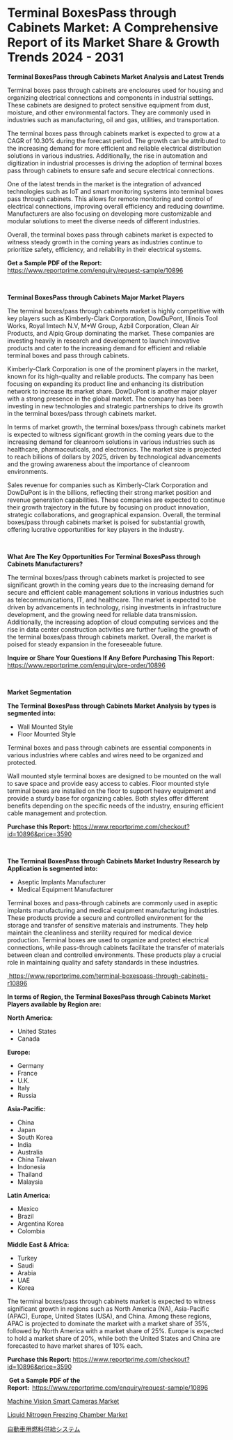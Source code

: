 <p><h1>Terminal BoxesPass through Cabinets Market: A Comprehensive Report of its Market Share & Growth Trends 2024 - 2031</h1></p><p><strong>Terminal BoxesPass through Cabinets Market Analysis and Latest Trends</strong></p>
<p><p>Terminal boxes pass through cabinets are enclosures used for housing and organizing electrical connections and components in industrial settings. These cabinets are designed to protect sensitive equipment from dust, moisture, and other environmental factors. They are commonly used in industries such as manufacturing, oil and gas, utilities, and transportation.</p><p>The terminal boxes pass through cabinets market is expected to grow at a CAGR of 10.30% during the forecast period. The growth can be attributed to the increasing demand for more efficient and reliable electrical distribution solutions in various industries. Additionally, the rise in automation and digitization in industrial processes is driving the adoption of terminal boxes pass through cabinets to ensure safe and secure electrical connections.</p><p>One of the latest trends in the market is the integration of advanced technologies such as IoT and smart monitoring systems into terminal boxes pass through cabinets. This allows for remote monitoring and control of electrical connections, improving overall efficiency and reducing downtime. Manufacturers are also focusing on developing more customizable and modular solutions to meet the diverse needs of different industries.</p><p>Overall, the terminal boxes pass through cabinets market is expected to witness steady growth in the coming years as industries continue to prioritize safety, efficiency, and reliability in their electrical systems.</p></p>
<p><strong>Get a Sample PDF of the Report:&nbsp;</strong> <a href="https://www.reportprime.com/enquiry/request-sample/10896">https://www.reportprime.com/enquiry/request-sample/10896</a></p>
<p>&nbsp;</p>
<p><strong>Terminal BoxesPass through Cabinets Major Market Players</strong></p>
<p><p>The terminal boxes/pass through cabinets market is highly competitive with key players such as Kimberly-Clark Corporation, DowDuPont, Illinois Tool Works, Royal Imtech N.V, M+W Group, Azbil Corporation, Clean Air Products, and Alpiq Group dominating the market. These companies are investing heavily in research and development to launch innovative products and cater to the increasing demand for efficient and reliable terminal boxes and pass through cabinets.</p><p>Kimberly-Clark Corporation is one of the prominent players in the market, known for its high-quality and reliable products. The company has been focusing on expanding its product line and enhancing its distribution network to increase its market share. DowDuPont is another major player with a strong presence in the global market. The company has been investing in new technologies and strategic partnerships to drive its growth in the terminal boxes/pass through cabinets market.</p><p>In terms of market growth, the terminal boxes/pass through cabinets market is expected to witness significant growth in the coming years due to the increasing demand for cleanroom solutions in various industries such as healthcare, pharmaceuticals, and electronics. The market size is projected to reach billions of dollars by 2025, driven by technological advancements and the growing awareness about the importance of cleanroom environments.</p><p>Sales revenue for companies such as Kimberly-Clark Corporation and DowDuPont is in the billions, reflecting their strong market position and revenue generation capabilities. These companies are expected to continue their growth trajectory in the future by focusing on product innovation, strategic collaborations, and geographical expansion. Overall, the terminal boxes/pass through cabinets market is poised for substantial growth, offering lucrative opportunities for key players in the industry.</p></p>
<p>&nbsp;</p>
<p><strong>What Are The Key Opportunities For Terminal BoxesPass through Cabinets Manufacturers?</strong></p>
<p><p>The terminal boxes/pass through cabinets market is projected to see significant growth in the coming years due to the increasing demand for secure and efficient cable management solutions in various industries such as telecommunications, IT, and healthcare. The market is expected to be driven by advancements in technology, rising investments in infrastructure development, and the growing need for reliable data transmission. Additionally, the increasing adoption of cloud computing services and the rise in data center construction activities are further fueling the growth of the terminal boxes/pass through cabinets market. Overall, the market is poised for steady expansion in the foreseeable future.</p></p>
<p><strong>Inquire or Share Your Questions If Any Before Purchasing This Report:</strong> <a href="https://www.reportprime.com/enquiry/pre-order/10896">https://www.reportprime.com/enquiry/pre-order/10896</a></p>
<p>&nbsp;</p>
<p><strong>Market Segmentation</strong></p>
<p><strong>The Terminal BoxesPass through Cabinets Market Analysis by types is segmented into:</strong></p>
<p><ul><li>Wall Mounted Style</li><li>Floor Mounted Style</li></ul></p>
<p><p>Terminal boxes and pass through cabinets are essential components in various industries where cables and wires need to be organized and protected. </p><p>Wall mounted style terminal boxes are designed to be mounted on the wall to save space and provide easy access to cables. Floor mounted style terminal boxes are installed on the floor to support heavy equipment and provide a sturdy base for organizing cables. Both styles offer different benefits depending on the specific needs of the industry, ensuring efficient cable management and protection.</p></p>
<p><strong>Purchase this Report:&nbsp;</strong><a href="https://www.reportprime.com/checkout?id=10896&price=3590">https://www.reportprime.com/checkout?id=10896&price=3590</a></p>
<p>&nbsp;</p>
<p><strong>The Terminal BoxesPass through Cabinets Market Industry Research by Application is segmented into:</strong></p>
<p><ul><li>Aseptic Implants Manufacturer</li><li>Medical Equipment Manufacturer</li></ul></p>
<p><p>Terminal boxes and pass-through cabinets are commonly used in aseptic implants manufacturing and medical equipment manufacturing industries. These products provide a secure and controlled environment for the storage and transfer of sensitive materials and instruments. They help maintain the cleanliness and sterility required for medical device production. Terminal boxes are used to organize and protect electrical connections, while pass-through cabinets facilitate the transfer of materials between clean and controlled environments. These products play a crucial role in maintaining quality and safety standards in these industries.</p></p>
<p><a href="https://www.reportprime.com/terminal-boxespass-through-cabinets-r10896">&nbsp;https://www.reportprime.com/terminal-boxespass-through-cabinets-r10896</a></p>
<p><strong>In terms of Region, the Terminal BoxesPass through Cabinets Market Players available by Region are:</strong></p>
<p>
    <p> <strong> North America: </strong>
        <ul>
            <li>United States</li>
            <li>Canada</li>
        </ul>
        </p> 
    <p> <strong> Europe: </strong>
        <ul>
            <li>Germany</li>
            <li>France</li>
            <li>U.K.</li>
            <li>Italy</li>
            <li>Russia</li>
        </ul>
        </p> 
    <p> <strong> Asia-Pacific: </strong>
        <ul>
            <li>China</li>
            <li>Japan</li>
            <li>South Korea</li>
            <li>India</li>
            <li>Australia</li>
            <li>China Taiwan</li>
            <li>Indonesia</li>
            <li>Thailand</li>
            <li>Malaysia</li>
        </ul>
        </p> 
    <p> <strong> Latin America: </strong>
        <ul>
            <li>Mexico</li>
            <li>Brazil</li>
            <li>Argentina Korea</li>
            <li>Colombia</li>
        </ul>
        </p> 
    <p> <strong> Middle East & Africa: </strong>
        <ul>
            <li>Turkey</li>
            <li>Saudi</li>
            <li>Arabia</li>
            <li>UAE</li>
            <li>Korea</li>
        </ul>
    </p>
    </p>
<p><p>The terminal boxes/pass through cabinets market is expected to witness significant growth in regions such as North America (NA), Asia-Pacific (APAC), Europe, United States (USA), and China. Among these regions, APAC is projected to dominate the market with a market share of 35%, followed by North America with a market share of 25%. Europe is expected to hold a market share of 20%, while both the United States and China are forecasted to have market shares of 10% each.</p></p>
<p><strong>Purchase this Report: </strong><a href="https://www.reportprime.com/checkout?id=10896&price=3590">https://www.reportprime.com/checkout?id=10896&price=3590</a></p>
<p>&nbsp;<strong>Get a Sample PDF of the Report:&nbsp;&nbsp;</strong><a href="https://www.reportprime.com/enquiry/request-sample/10896">https://www.reportprime.com/enquiry/request-sample/10896</a></p>
<p><strong></strong></p>
<p><p><a href="https://skillful-vermicelli-b89.notion.site/Machine-Vision-Smart-Cameras-Market-Insight-Market-Trends-Growth-Forecasted-from-2024-TO-2031-255605f0c2a649c7b2633ac32f7273e6">Machine Vision Smart Cameras Market</a></p><p><a href="https://github.com/CliffMedina6/Market-Research-Report-List-4/blob/main/liquid-nitrogen-freezing-chamber-market.md">Liquid Nitrogen Freezing Chamber Market</a></p><p><a href="https://github.com/mreklxf44233/Market-Research-Report-List-1/blob/main/345658824244.md">自動車用燃料供給システム</a></p></p>